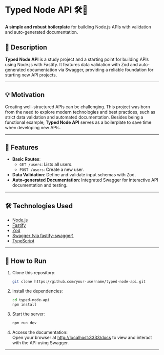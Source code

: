 # Typed Node API 🛠️📘  

**A simple and robust boilerplate** for building Node.js APIs with validation and auto-generated documentation.  

## 📝 Description  

**Typed Node API** is a study project and a starting point for building APIs using Node.js with Fastify. It features data validation with Zod and auto-generated documentation via Swagger, providing a reliable foundation for starting new API projects.  

---  

## 💡 Motivation  

Creating well-structured APIs can be challenging. This project was born from the need to explore modern technologies and best practices, such as strict data validation and automated documentation. Besides being a functional example, **Typed Node API** serves as a boilerplate to save time when developing new APIs.  

---  

## 🚀 Features  

- **Basic Routes**:  
  - `GET /users`: Lists all users.  
  - `POST /users`: Create a new user.  
- **Data Validation**: Define and validate input schemas with Zod.  
- **Auto-generated Documentation**: Integrated Swagger for interactive API documentation and testing.

---  

## 🛠️ Technologies Used  

- [Node.js](https://nodejs.org/)  
- [Fastify](https://www.fastify.io/)  
- [Zod](https://zod.dev/)  
- [Swagger (via fastify-swagger)](https://github.com/fastify/fastify-swagger)  
- [TypeScript](https://www.typescriptlang.org/)  

---  

## 🔧 How to Run  

1. Clone this repository:  
   ```bash  
   git clone https://github.com/your-username/typed-node-api.git  
   ```  
2. Install the dependencies:  
   ```bash  
   cd typed-node-api  
   npm install  
   ```  
3. Start the server:  
   ```bash  
   npm run dev  
   ```  
4. Access the documentation:  
   Open your browser at [http://localhost:3333/docs](http://localhost:3333/docs) to view and interact with the API using Swagger.  

---  